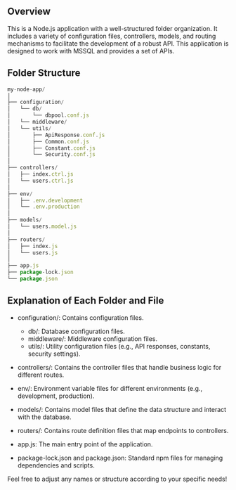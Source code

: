 ## Overview

This is a Node.js application with a well-structured folder organization. It includes a variety of configuration files, controllers, models, and routing mechanisms to facilitate the development of a robust API.
This application is designed to work with MSSQL and provides a set of APIs.

## Folder Structure

```javascript
my-node-app/
│
├── configuration/
│   └── db/
│       └── dbpool.conf.js
│   └── middleware/
│   └── utils/
│       ├── ApiResponse.conf.js
│       ├── Common.conf.js
│       ├── Constant.conf.js
│       └── Security.conf.js
│
├── controllers/
│   ├── index.ctrl.js
│   └── users.ctrl.js
│
├── env/
│   ├── .env.development
│   └── .env.production
│
├── models/
│   └── users.model.js
│
├── routers/
│   ├── index.js
│   └── users.js
│
├── app.js
├── package-lock.json
└── package.json
```

## Explanation of Each Folder and File

- configuration/: Contains configuration files.

  - db/: Database configuration files.
  - middleware/: Middleware configuration files.
  - utils/: Utility configuration files (e.g., API responses, constants, security settings).

- controllers/: Contains the controller files that handle business logic for different routes.

- env/: Environment variable files for different environments (e.g., development, production).

- models/: Contains model files that define the data structure and interact with the database.

- routers/: Contains route definition files that map endpoints to controllers.

- app.js: The main entry point of the application.

- package-lock.json and package.json: Standard npm files for managing dependencies and scripts.

Feel free to adjust any names or structure according to your specific needs!
